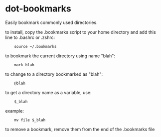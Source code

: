 dot-bookmarks
===

Easily bookmark commonly used directories.

to install, copy the .bookmarks script to your home directory
and add this line to .bashrc or .zshrc:
```
    source ~/.bookmarks
```

to bookmark the current directory using name "blah":
```
    mark blah
```

to change to a directory bookmarked as "blah":
```
    @blah
```
to get a directory name as a variable, use:
```
    $_blah
```
example:
```
    mv file $_blah
```

to remove a bookmark, remove them from the end of the .bookmarks file
